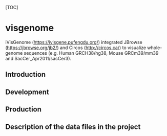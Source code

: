 [TOC]
# visgenome

iVisGenome (https://ivisgene.pufengdu.org/) integrated JBrowse (https://jbrowse.org/jb2/) and Circos (http://circos.ca/) to visualize whole-genome sequences (e.g. Human GRCH38/hg38, Mouse GRCm39/mm39 and SacCer_Apr2011/sacCer3). 

## Introduction

## Development

## Production

## Description of the data files in the project